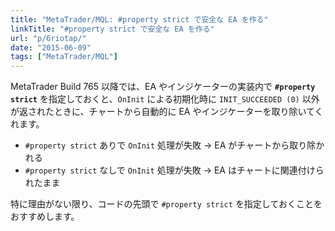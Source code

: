```yaml
---
title: "MetaTrader/MQL: #property strict で安全な EA を作る"
linkTitle: "#property strict で安全な EA を作る"
url: "p/6riotap/"
date: "2015-06-09"
tags: ["MetaTrader/MQL"]
---
```


MetaTrader Build 765 以降では、EA やインジケーターの実装内で __`#property strict`__ を指定しておくと、`OnInit` による初期化時に `INIT_SUCCEEDED (0)` 以外が返されたときに、チャートから自動的に EA やインジケーターを取り除いてくれます。

- `#property strict` ありで `OnInit` 処理が失敗 → EA がチャートから取り除かれる
- `#property strict` なしで `OnInit` 処理が失敗 → EA はチャートに関連付けられたまま

特に理由がない限り、コードの先頭で `#property strict` を指定しておくことをおすすめします。

